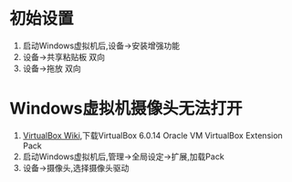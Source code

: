 # 初始设置

1. 启动Windows虚拟机后,设备->安装增强功能
2. 设备->共享粘贴板 双向
3. 设备->拖放 双向

# Windows虚拟机摄像头无法打开

1. [VirtualBox Wiki](https://www.virtualbox.org/wiki/Downloads),下载VirtualBox 6.0.14 Oracle VM VirtualBox Extension Pack
2. 启动Windows虚拟机后,管理->全局设定->扩展,加载Pack
3. 设备->摄像头,选择摄像头驱动


